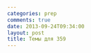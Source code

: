 ```yaml
---
categories: prep
comments: true
date: 2013-09-24T09:34:00
layout: post
title: Темы для 359
---
```


